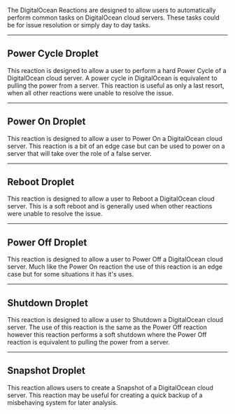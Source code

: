 The DigitalOcean Reactions are designed to allow users to automatically perform common tasks on DigitalOcean cloud servers. These tasks could be for issue resolution or simply day to day tasks.

---

## Power Cycle Droplet

This reaction is designed to allow a user to perform a hard Power Cycle of a DigitalOcean cloud server. A power cycle in DigitalOcean is equivalent to pulling the power from a server. This reaction is useful as only a last resort, when all other reactions were unable to resolve the issue.

---

## Power On Droplet

This reaction is designed to allow a user to Power On a DigitalOcean cloud server. This reaction is a bit of an edge case but can be used to power on a server that will take over the role of a false server.

---

## Reboot Droplet

This reaction is designed to allow a user to Reboot a DigitalOcean cloud server. This is a soft reboot and is generally used when other reactions were unable to resolve the issue.

---

## Power Off Droplet

This reaction is designed to allow a user to Power Off a DigitalOcean cloud server. Much like the Power On reaction the use of this reaction is an edge case but for some situations it has it's uses.

---

## Shutdown Droplet

This reaction is designed to allow a user to Shutdown a DigitalOcean cloud server. The use of this reaction is the same as the Power Off reaction however this reaction performs a soft shutdown where the Power Off reaction is equivalent to pulling the power from a server.

---

## Snapshot Droplet

This reaction allows users to create a Snapshot of a DigitalOcean cloud server. This reaction may be useful for creating a quick backup of a misbehaving system for later analysis.

